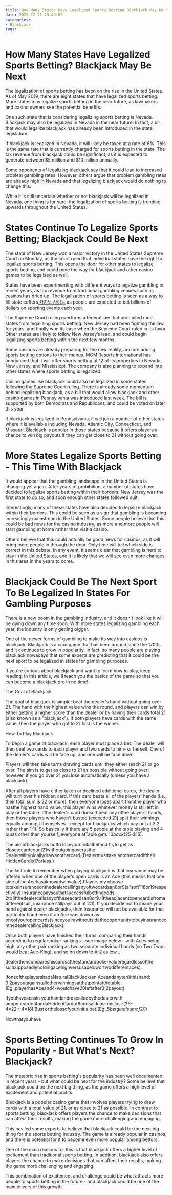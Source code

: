 ```yaml
---
title: How Many States Have Legalized Sports Betting Blackjack May Be Next
date: 2022-12-21 23:49:07
categories:
- Blackjack
tags:
---
```



#  How Many States Have Legalized Sports Betting? Blackjack May Be Next

The legalization of sports betting has been on the rise in the United States. As of May 2019, there are eight states that have legalized sports betting. More states may legalize sports betting in the near future, as lawmakers and casino owners see the potential benefits.

One such state that is considering legalizing sports betting is Nevada. Blackjack may also be legalized in Nevada in the near future. In fact, a bill that would legalize blackjack has already been introduced in the state legislature.

If blackjack is legalized in Nevada, it will likely be taxed at a rate of 6%. This is the same rate that is currently charged for sports betting in the state. The tax revenue from blackjack could be significant, as it is expected to generate between $5 million and $10 million annually.

Some opponents of legalizing blackjack say that it could lead to increased problem gambling rates. However, others argue that problem gambling rates are already high in Nevada and that legalizing blackjack would do nothing to change this.

While it is still uncertain whether or not blackjack will be legalized in Nevada, one thing is for sure: the legalization of sports betting is trending upwards throughout the United States.

#  States Continue To Legalize Sports Betting; Blackjack Could Be Next

The state of New Jersey won a major victory in the United States Supreme Court on Monday, as the court ruled that individual states have the right to legalize sports betting. This opens the door for other states to legalize sports betting, and could pave the way for blackjack and other casino games to be legalized as well.

States have been experimenting with different ways to legalize gambling in recent years, as tax revenue from traditional gambling venues such as casinos has dried up. The legalization of sports betting is seen as a way to fill state coffers,[카지노 사이트](https://choegocasino.com/) as people are expected to bet billions of dollars on sporting events each year.

The Supreme Court ruling overturns a federal law that prohibited most states from legalizing sports betting. New Jersey had been fighting the law for years, and finally won its case when the Supreme Court ruled in its favor. Other states are likely to follow New Jersey’s lead, and could begin legalizing sports betting within the next few months.

Some casinos are already preparing for the new reality, and are adding sports betting options to their menus. MGM Resorts International has announced that it will offer sports betting at 12 of its properties in Nevada, New Jersey, and Mississippi. The company is also planning to expand into other states where sports betting is legalized.

Casino games like blackjack could also be legalized in some states following the Supreme Court ruling. There is already some momentum behind legalizing blackjack, as a bill that would allow blackjack and other casino games in Pennsylvania was introduced last week. The bill is supported by both Democrats and Republicans, and could be voted on later this year.

If blackjack is legalized in Pennsylvania, it will join a number of other states where it is available including Nevada, Atlantic City, Connecticut, and Missouri. Blackjack is popular in those states because it offers players a chance to win big payouts if they can get close to 21 without going over.

#  More States Legalize Sports Betting - This Time With Blackjack

It would appear that the gambling landscape in the United States is changing yet again. After years of prohibition, a number of states have decided to legalize sports betting within their borders. New Jersey was the first state to do so, and soon enough other states followed suit.

Interestingly, many of these states have also decided to legalize blackjack within their borders. This could be seen as a sign that gambling is becoming increasingly mainstream in the United States. Some people believe that this could be bad news for the casino industry, as more and more people will start gambling at home rather than visit a casino.

Others believe that this could actually be good news for casinos, as it will bring more people in through the door. Only time will tell which side is correct in this debate. In any event, it seems clear that gambling is here to stay in the United States, and it is likely that we will see even more changes in this area in the years to come.

#  Blackjack Could Be The Next Sport To Be Legalized In States For Gambling Purposes

There is a new boom in the gambling industry, and it doesn't look like it will be dying down any time soon. With more states legalizing gambling each year, the industry is only getting bigger.

One of the newer forms of gambling to make its way into casinos is blackjack. Blackjack is a card game that has been around since the 1700s, and it continues to grow in popularity. In fact, so many people are playing blackjack nowadays that some experts are predicting that it could be the next sport to be legalized in states for gambling purposes.

If you're curious about blackjack and want to learn how to play, keep reading. In this article, we'll teach you the basics of the game so that you can become a blackjack pro in no time!

The Goal of Blackjack

The goal of blackjack is simple: beat the dealer's hand without going over 21. The hand with the highest value wins the round, and players can win by either getting a higher score than the dealer or by having their cards total 21 (also known as a "blackjack"). If both players have cards with the same value, then the player who got to 21 first is the winner.

How To Play Blackjack

To begin a game of blackjack, each player must place a bet. The dealer will then deal two cards to each player and two cards to him- or herself. One of the dealer's cards will be face up, and one will be face down.



   Players will then take turns drawing cards until they either reach 21 or go over. The aim is to get as close to 21 as possible without going over; however, if you go over 21 you lose automatically (unless you have a blackjack).  

After all players have either taken or declined additional cards, the dealer will turn over his hidden card. If this card beats all of the players' hands (i.e., their total sum is 22 or more), then everyone loses apart fromthe player who hasthe highest hand value; this player wins whatever money is still left in play onthe table. Ifthe dealer's card doesn't beat any ofthe players' hands, then those players who haven't busted (exceeded 21) split their winnings equally amongst themselves - except for blackjacks which pay out at 3:2 rather than 1:1). So basically if there are 5 people at the table playing and 4 busts other than yourself,,everyone atTable gets $10 back($25-$15).



  The aimofblackjacks notto loseyour initialbetand tryto get as closetocardcount21withoutgoingoverasthe Dealerwilltypicallydrawanothercard.(Dealermusttake anothercardiftheir HiddenCardis17orless.)



  The last rule to remember when playing blackjack is that insurance may be offered when one of the player's open cards is an Ace (this means that one side ofthe Acehasaknowntwinvalue).Players my choose totakeinsuranceonthedealercallinganyoftwocardsan8or9(a"soft"18or19respectively).Insurancepaysoutsatsuccessfulbettingodds-2to1ifthedealercallsanyoftheseacardsan8or9.(Iftheadjacentopencardisfroma differentsuit, insurance stillpays out at 2:1). If you decide not to insure your hand against dealer blackjacks, then Insurance will not be available for that particular hand even if an Ace was drawn as oneofyouropencards(sinceyou’rewithoutsidetheopportunitytobuyinsuranceonthedealercallingBlackjack).

Once both players have finished their turns, comparing their hands according to regular poker rankings - see image below - with Aces being high, any other pair ranking as two separate individual hands (so Two Twos would beat Ace-King), and so on down to A-2 as low...

dealerthencompareshiscardsatthestandardpokervalueregardlessofthe suitsupposedlyholdingacehighversusacelowortwodifferentaces):

IfoneoftheplayershadaNaturalBlackJack(an Aceandanyten)ithishand: 3:2payoutagainstallotherwinningsatthatpointatthetable.(Eg.,playerhasAceand4-wouldhave20leftafter3:2payout)

Ifyouhaveacasin yourhandandrascalledbythedealerwith anopencardof4andaHiddenCardof6andsaidcasinoislost:(26-4=22::-4=18)‘Bust’orthelossofyourinitialbet.(Eg.,$5betginalsumof$20)

Nowthatyouhave

#  Sports Betting Continues To Grow In Popularity - But What's Next? Blackjack?

The meteoric rise in sports betting's popularity has been well documented in recent years - but what could be next for the industry? Some believe that blackjack could be the next big thing, as the game offers a high level of excitement and potential profits.

Blackjack is a popular casino game that involves players trying to draw cards with a total value of 21, or as close to 21 as possible. In contrast to sports betting, blackjack offers players the chance to make decisions that can affect their results, making the game more challenging and engaging.

This has led some experts to believe that blackjack could be the next big thing for the sports betting industry. The game is already popular in casinos, and there is potential for it to become even more popular among bettors.

One of the main reasons for this is that blackjack offers a higher level of excitement than traditional sports betting. In addition, blackjack also offers players the chance to make decisions that can affect their results, making the game more challenging and engaging.

This combination of excitement and challenge could be what attracts more people to sports betting in the future - and blackjack could be one of the main drivers of this growth.